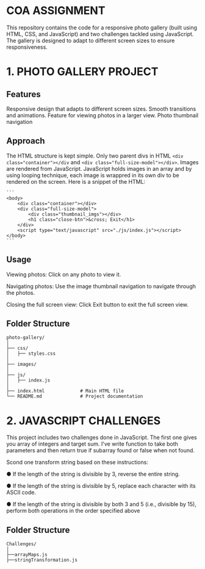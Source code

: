 # COA ASSIGNMENT

This repository contains the code for a responsive photo gallery (built using HTML, CSS, and JavaScript) and two challenges tackled using JavaScript. The gallery is designed to adapt to different screen sizes to ensure responsiveness.

# 1. PHOTO GALLERY PROJECT
## Features
Responsive design that adapts to different screen sizes.
Smooth transitions and animations.
Feature for viewing photos in a larger view.
Photo thumbnail navigation

## Approach

The HTML structure is kept simple. Only two parent divs in HTML `<div class="container"></div` and `<div class="full-size-model"></div>`. Images are rendered from JavaScript. JavaScript holds images in an array and by using looping technique, each image is wrappred in its own div to be rendered on the screen.
Here is a snippet of the HTML:

    ```
    <body>
        <div class="container"></div>
        <div class="full-size-model">
            <div class="thumbnail_imgs"></div>
            <h1 class="close-btn">&cross; Exit</h1>
        </div>
        <script type="text/javascript" src="./js/index.js"></script>
    </body>
    ```
## Usage

Viewing photos: Click on any photo to view it.

Navigating photos: Use the image thumbnail navigation to navigate through the photos.

Closing the full screen view: Click Exit button to exit the full screen view.

## Folder Structure
```
photo-gallery/
│
├── css/
│   ├── styles.css
│
├── images/             
│
├── js/
│   ├── index.js
│
├── index.html             # Main HTML file
└── README.md              # Project documentation
```

# 2. JAVASCRIPT CHALLENGES
This project includes two challenges done in JavaScript. The first one gives you array of integers and target sum. I've write function to take both parameters and then return true if subarray found or false when not found.

Scond one transform string based on these instructions:

● If the length of the string is divisible by 3, reverse the entire string.
    
● If the length of the string is divisible by 5, replace each character with its ASCII code.

● If the length of the string is divisible by both 3 and 5 (i.e., divisible by 15), perform
both operations in the order specified above
## Folder Structure
```
Challenges/
│
├──arrayMaps.js
├──stringTransformation.js
```
